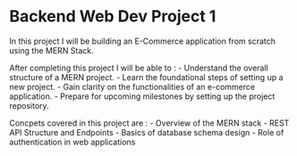 # Backend Web Dev Project 1

In this project I will be building an E-Commerce application from scratch using the MERN Stack.

After completing this project I will be able to :
    - Understand the overall structure of a MERN project.
    - Learn the foundational steps of setting up a new project.
    - Gain clarity on the functionalities of an e-commerce application.
    - Prepare for upcoming milestones by setting up the project repository.

Concpets covered in this project are :
    - Overview of the MERN stack
    - REST API Structure and Endpoints
    - Basics of database schema design
    - Role of authentication in web applications



